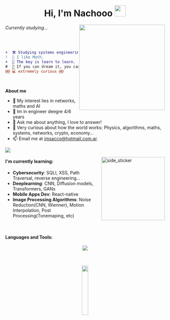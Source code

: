 <h1 align="center"><b>Hi, I'm Nachooo </b><img src="https://media.giphy.com/media/hvRJCLFzcasrR4ia7z/giphy.gif" width="35"></h1>
<!--  -->

<img align="right" src="https://media.giphy.com/media/QvpqTCiEcwtvx6wwJK/giphy.gif" width="270" height="270" frameBorder="0" class="giphy-embed" allowFullScreen></img>
###### Currently studying...
<br>

```diff
+  🛠 Studying systems engineering.
!  👀​ I like Math.
+  ​​🔑​ The key is learn to learn.
#  🚀​ If you can dream it, you can do it. 
@@ 💻 extremely curious @@

```

<br>

**About me**
- 🤔​ My interest lies in networks, maths and AI
- ​​🔩 ​Im in engineer deegre 4/6 years
- 💬 Ask me about anything, I love to answer!
- ​🦝​ Very curious about how the world works: Physics, algorithms, maths, systems, networks, crypto, economy...
- 📫 Email me at [imsacco@hotmail.com.ar](mailto:imsacco@hotmail.com.ar).

<!-- typing text -->
<p align="left">
  <img src="https://readme-typing-svg.herokuapp.com?font=ROBOT&duration=2500&size=20&color=FFFFFF&background=000000&center=true&vCenter=true&width=550&lines=Revolutionizing+the+world.....,+I+think">
</p>


<img align="right" width=200px height=200px alt="side_sticker" src="https://media.giphy.com/media/TEnXkcsHrP4YedChhA/giphy.gif" />

#### I'm currently learning:
- **Cybersecurity**: SQLI, XSS, Path Traversal, reverse engineering...
- **Deeplearning**: CNN, Diffusion models, Transformers, GANs
- **Mobile Apps Dev**: React-native
- **Image Processing Algorithms**: Noise Reduction(CNN, Wienner), Motion Interpolation, Post Processing(Tonemaping, etc)

<br>


#### Languages and Tools:
<p align="center">
  <a href="https://skillicons.dev">
    <img src="https://skillicons.dev/icons?i=cpp,py,java,c,html,css,js,ts,nextjs,nodejs,react,express,git,github,docker,postgres,tensorflow,cmake,androidstudio,arduino,figma,linux,stackoverflow&perline=14" />
  </a>
</p>




<p align="center">
  <br />
  <br />
  <img src="https://media.giphy.com/media/jpVnC65DmYeyRL4LHS/giphy.gif" width="20%">
</p>
